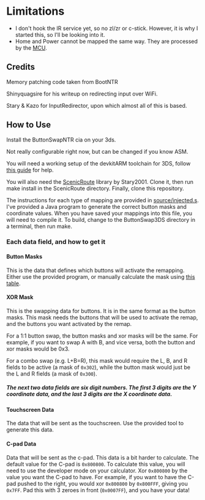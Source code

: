 # Limitations
* I don't hook the IR service yet, so no zl/zr or c-stick. However, it is why I started this, so I'll be looking into it.
* Home and Power cannot be mapped the same way.  They are processed by the [MCU](https://3dbrew.org/wiki/Hardware#Auxiliary_Microcontroller_.28MCU.29).

## Credits
Memory patching code taken from BootNTR

Shinyquagsire for his writeup on redirecting input over WiFi.

Stary & Kazo for InputRedirector, upon which almost all of this is based.

## How to Use
Install the ButtonSwapNTR cia on your 3ds.

Not really configurable right now, but can be changed if you know ASM.

You will need a working setup of the devkitARM toolchain for 3DS, follow [this guide](https://www.3dbrew.org/wiki/Setting_up_Development_Environment) for help.

You will also need the [ScenicRoute](https://github.com/Stary2001/ScenicRoute) library by Stary2001.  Clone it, then run make install in the ScenicRoute directory.
Finally, clone this repository.

The instructions for each type of mapping are provided in [source/injected.s](../master/source/injected.s).  I've provided a Java program to generate the correct button masks and coordinate values.  When you have saved your mappings into this file, you will need to compile it.  To build, change to the ButtonSwap3DS directory in a terminal, then run make.
### Each data field, and how to get it
#### Button Masks
This is the data that defines which buttons will activate the remapping.  Either use the provided program, or manually calculate the mask using [this table](https://www.3dbrew.org/wiki/HID_Shared_Memory#PAD_State).
#### XOR Mask
This is the swapping data for buttons.  It is in the same format as the button masks.  This mask needs the buttons that will be used to activate the remap, and the buttons you want activated by the remap.

For a 1:1 button swap, the button masks and xor masks will be the same.  For example, if you want to swap A with B, and vice versa, both the button and xor masks would be 0x3.

For a combo swap (e.g. L+B=R), this mask would require the L, B, and R fields to be active (a mask of ```0x302```), while the button mask would just be the L and R fields (a mask of ```0x300```).
##### The next two data fields are six digit numbers.  The first 3 digits are the Y coordinate data, and the last 3 digits are the X coordinate data.
#### Touchscreen Data
The data that will be sent as the touchscreen.  Use the provided tool to generate this data.
#### C-pad Data
Data that will be sent as the c-pad.  This data is a bit harder to calculate.  The default value for the C-pad is ```0x800800```.  To calculate this value, you will need to use the developer mode on your calculator.  Xor ```0x800800``` by the value you want the C-pad to have.  For example, if you want to have the C-pad pushed to the right, you would xor ```0x800800``` by ```0x800FFF```, giving you ```0x7FF```.  Pad this with 3 zeroes in front (```0x0007FF```), and you have your data!
